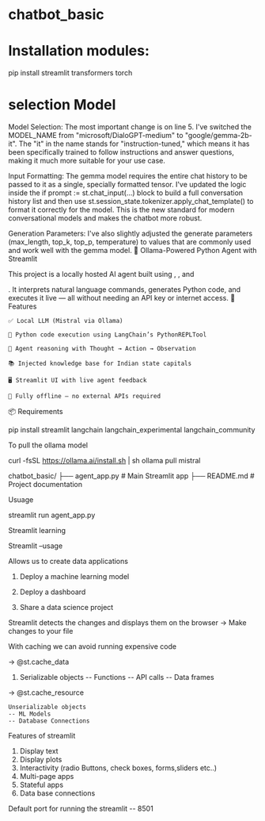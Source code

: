 # chatbot_basic

# Installation modules:


pip install streamlit transformers torch



# selection Model


Model Selection: The most important change is on line 5. I've switched the MODEL_NAME from "microsoft/DialoGPT-medium" to "google/gemma-2b-it". The "it" in the name stands for "instruction-tuned," which means it has been specifically trained to follow instructions and answer questions, making it much more suitable for your use case.

Input Formatting: The gemma model requires the entire chat history to be passed to it as a single, specially formatted tensor. I've updated the logic inside the if prompt := st.chat_input(...) block to build a full conversation history list and then use st.session_state.tokenizer.apply_chat_template() to format it correctly for the model. This is the new standard for modern conversational models and makes the chatbot more robust.

Generation Parameters: I've also slightly adjusted the generate parameters (max_length, top_k, top_p, temperature) to values that are commonly used and work well with the gemma model.
🧠 Ollama-Powered Python Agent with Streamlit

This project is a locally hosted AI agent built using 
, , and 

. It interprets natural language commands, generates Python code, and executes it live — all without needing an API key or internet access.
🚀 Features

    ✅ Local LLM (Mistral via Ollama)

    🧪 Python code execution using LangChain’s PythonREPLTool

    🧠 Agent reasoning with Thought → Action → Observation

    📚 Injected knowledge base for Indian state capitals

    🖥️ Streamlit UI with live agent feedback

    🔐 Fully offline — no external APIs required

📦 Requirements


pip install streamlit langchain langchain_experimental langchain_community


To pull the ollama model

curl -fsSL https://ollama.ai/install.sh | sh
ollama pull mistral


chatbot_basic/
├── agent_app.py         # Main Streamlit app
├── README.md            # Project documentation

Usuage

streamlit run agent_app.py



Streamlit learning 


Streamlit –usage 

Allows us to create data applications

1. Deploy a machine learning model

2. Deploy a dashboard

3. Share a data science project


Streamlit detects the changes and displays them on the browser → Make changes to your file 


With caching we can avoid running expensive code

→ @st.cache_data

1. Serializable objects
    -- Functions
    -- API calls
    -- Data frames

→ @st.cache_resource

	Unserializable objects
	-- ML Models
	-- Database Connections
Features of streamlit

1. Display text
2. Display plots
3. Interactivity (radio Buttons, check boxes, forms,sliders etc..)
4. Multi-page apps
5. Stateful apps
6. Data base connections



Default port for running the streamlit -- 8501